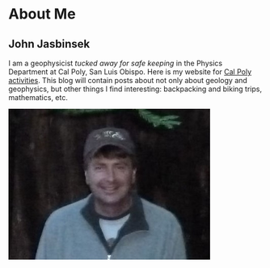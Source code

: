 # About Me

## John Jasbinsek

I am a geophysicist *tucked away for safe keeping* in the Physics Department at Cal Poly, San Luis Obispo. Here is my website for [Cal Poly activities](https://sites.google.com/view/johnjasbinsek/home). This blog will contain posts about not only about geology and geophysics, but other things I find interesting: backpacking and biking trips, mathematics, etc. 

![pic](./_pages-files/jjj.jpg)


